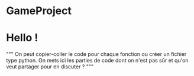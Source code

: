 # GameProject

# Hello ! 
"""
On peut copier-coller le code pour chaque fonction ou créer un fichier type python. 
On mets ici les parties de code dont on n'est pas sûr et qu'on veut partager pour en discuter ?
"""
